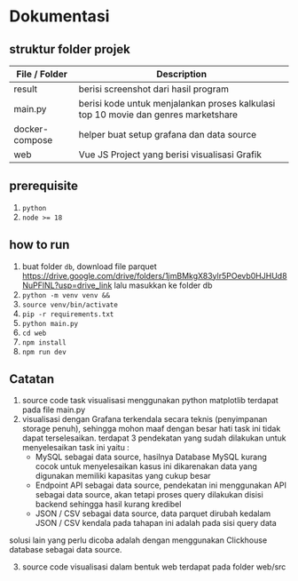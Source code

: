 # Dokumentasi

## struktur folder projek 
| File / Folder         | Description                                                                                                 |
| --------------------- | ----------------------------------------------------------------------------------------------------------- |
| result                | berisi screenshot dari hasil program                                                                        |
| main.py               | berisi kode untuk menjalankan proses kalkulasi top 10 movie dan genres marketshare                          |
| docker-compose        | helper buat setup grafana dan data source                                                                   |
| web                   | Vue JS Project yang berisi visualisasi Grafik                                                               |


## prerequisite
1. ```python```
2. ```node >= 18```


## how to run 
1. buat folder ```db```, download file parquet https://drive.google.com/drive/folders/1jmBMkgX83ylr5POevb0HJHUd8NuPFlNL?usp=drive_link lalu masukkan ke folder db 
2. ```python -m venv venv &&```
3. ```source venv/bin/activate```
4. ```pip -r requirements.txt```
5. ```python main.py```
6. ```cd web```
7. ```npm install```
8. ```npm run dev```


## Catatan 
1. source code task visualisasi menggunakan python matplotlib terdapat pada file main.py
2. visualisasi dengan Grafana terkendala secara teknis (penyimpanan storage penuh), sehingga mohon maaf dengan besar hati task ini tidak dapat terselesaikan. terdapat 3 pendekatan yang sudah dilakukan untuk menyelesaikan task ini yaitu :
   - MySQL sebagai data source, hasilnya Database MySQL kurang cocok untuk menyelesaikan kasus ini dikarenakan data yang digunakan memiliki kapasitas yang cukup besar
   - Endpoint API sebagai data source, pendekatan ini menggunakan API sebagai data source, akan tetapi proses query dilakukan  disisi backend sehingga hasil kurang kredibel
   - JSON / CSV sebagai data source, data parquet dirubah kedalam JSON / CSV kendala pada tahapan ini adalah pada sisi query data
  
  solusi lain yang perlu dicoba adalah dengan menggunakan Clickhouse database sebagai data source.

3. source code visualisasi dalam bentuk web terdapat pada folder web/src